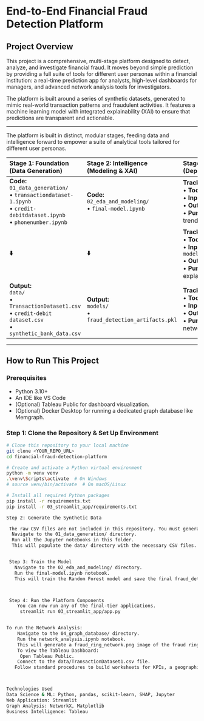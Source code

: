 
# End-to-End Financial Fraud Detection Platform

## Project Overview

This project is a comprehensive, multi-stage platform designed to detect, analyze, and investigate financial fraud. It moves beyond simple prediction by providing a full suite of tools for different user personas within a financial institution: a real-time prediction app for analysts, high-level dashboards for managers, and advanced network analysis tools for investigators.

The platform is built around a series of synthetic datasets, generated to mimic real-world transaction patterns and fraudulent activities. It features a machine learning model with integrated explainability (XAI) to ensure that predictions are transparent and actionable.

---

The platform is built in distinct, modular stages, feeding data and intelligence forward to empower a suite of analytical tools tailored for different user personas.

| **Stage 1: Foundation (Data Generation)** | **Stage 2: Intelligence (Modeling & XAI)** | **Stage 3: Action & Insights (Deployment)** |
| :--- | :--- | :--- |
| **Code:**<br>`01_data_generation/`<br>• `transactiondataset-1.ipynb`<br>• `credit-debitdataset.ipynb`<br>• `phonenumber.ipynb` | **Code:**<br>`02_eda_and_modeling/`<br>• `final-model.ipynb` | **Track A: The Manager's View**<br>• **Tool:** `Tableau`<br>• **Input:** `data/*.csv`<br>• **Output:** Interactive BI Dashboard<br>• **Purpose:** High-level monitoring of trends & KPIs. |
| **⬇️** | **⬇️** | **Track B: The Analyst's Tool**<br>• **Tool:** `Streamlit`<br>• **Input:** `models/fraud_detection_artifacts.pkl`<br>• **Output:** Interactive Web App<br>• **Purpose:** Real-time prediction & explanation. |
| **Output:**<br>`data/`<br>• `TransactionDataset1.csv`<br>• `credit-debit dataset.csv`<br>• `synthetic_bank_data.csv`| **Output:**<br>`models/`<br>• `fraud_detection_artifacts.pkl` | **Track C: The Investigator's Edge**<br>• **Tool:** `Python (NetworkX)`<br>• **Input:** `data/synthetic_bank_data.csv`<br>• **Output:** Graph Visualization (`.png`)<br>• **Purpose:** Uncovering hidden networks & fraud rings. |

---

## How to Run This Project

### Prerequisites

*   Python 3.10+
*   An IDE like VS Code
*   (Optional) Tableau Public for dashboard visualization.
*   (Optional) Docker Desktop for running a dedicated graph database like Memgraph.

### Step 1: Clone the Repository & Set Up Environment

```bash
# Clone this repository to your local machine
git clone <YOUR_REPO_URL>
cd financial-fraud-detection-platform

# Create and activate a Python virtual environment
python -m venv venv
.\venv\Scripts\activate  # On Windows
# source venv/bin/activate  # On macOS/Linux

# Install all required Python packages
pip install -r requirements.txt
pip install -r 03_streamlit_app/requirements.txt

Step 2: Generate the Synthetic Data

 The raw CSV files are not included in this repository. You must generate them by running the notebooks.
  Navigate to the 01_data_generation/ directory.
  Run all the Jupyter notebooks in this folder.
  This will populate the data/ directory with the necessary CSV files.


 Step 3: Train the Model
   Navigate to the 02_eda_and_modeling/ directory.
   Run the final-model.ipynb notebook.
   This will train the Random Forest model and save the final fraud_detection_artifacts.pkl file in the models/ directory.



 Step 4: Run the Platform Components
    You can now run any of the final-tier applications.
     streamlit run 03_streamlit_app/app.py


To run the Network Analysis:
    Navigate to the 04_graph_database/ directory.
    Run the network_analysis.ipynb notebook.
    This will generate a fraud_ring_network.png image of the fraud rings.
    To view the Tableau Dashboard:
     Open Tableau Public.
    Connect to the data/TransactionDataset1.csv file.
   Follow standard procedures to build worksheets for KPIs, a geographic map of fraud, and charts by transaction category. Assemble these into an interactive dashboard.



Technologies Used
Data Science & ML: Python, pandas, scikit-learn, SHAP, Jupyter
Web Application: Streamlit
Graph Analysis: NetworkX, Matplotlib
Business Intelligence: Tableau

